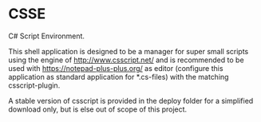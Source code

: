 # CSSE
C# Script Environment. 

This shell application is designed to be a manager for super small scripts using the engine of http://www.csscript.net/ 
and is recommended to be used with https://notepad-plus-plus.org/ as editor (configure this application as standard 
application for *.cs-files) with the matching csscript-plugin.

A stable version of csscript is provided in the deploy folder for a simplified download only, but is else out of scope of this project.